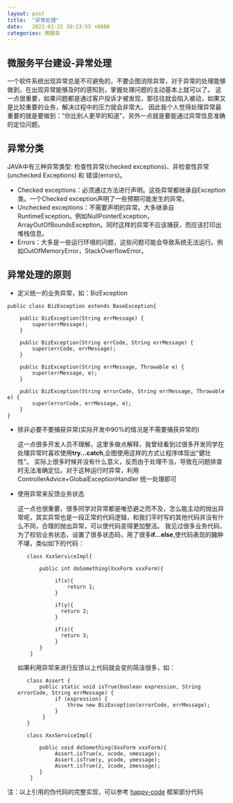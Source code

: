 ```yaml
---
layout: post
title:  "异常处理"
date:   2021-01-25 20:23:55 +0800
categories: 微服务
---
```

## 微服务平台建设-异常处理
一个软件系统出现异常总是不可避免的，不要企图消除异常，对于异常的处理能够做到，在出现异常能够及时的感知到，掌握处理问题的主动基本上就可以了。
这一点很重要，如果问题都是通过客户投诉才被发现，那往往就会陷入被动，如果又是比较重要的业务，解决过程中的压力就会非常大。
因此我个人觉得处理异常最重要的就是要做到："你比别人更早的知道"，另外一点就是要能通过异常信息准确的定位问题。

## 异常分类
JAVA中有三种异常类型: 检查性异常(checked exceptions)、非检查性异常(unchecked Exceptions) 和 错误(errors)。

- Checked exceptions：必须通过方法进行声明。这些异常都继承自Exception类。一个Checked exception声明了一些预期可能发生的异常。
- Unchecked exceptions：不需要声明的异常。大多继承自RuntimeException。例如NullPointerException，ArrayOutOfBoundsException。同时这样的异常不应该捕获，而应该打印出堆栈信息。
- Errors：大多是一些运行环境的问题，这些问题可能会导致系统无法运行。例如OutOfMemoryError，StackOverflowError。

## 异常处理的原则
- 定义统一的业务异常，如：BizException
```
public class BizException extends BaseException{

    public BizException(String errMessage) {
        super(errMessage);
    }

    public BizException(String errCode, String errMessage) {
        super(errCode, errMessage);
    }

    public BizException(String errMessage, Throwable e) {
        super(errMessage, e);
    }

    public BizException(String errorCode, String errMessage, Throwable e) {
        super(errorCode, errMessage, e);
    }
}
```
- 除非必要不要捕获异常(实际开发中90%的情况是不需要捕获异常的)

    这一点很多开发人员不理解，这里多做点解释，我曾经看到过很多开发同学在处理异常时喜欢使用**try...catch**,企图使用这样的方式让程序体现出"健壮性"。
    实际上很多时候并没有什么意义，反而由于处理不当，导致在问题排查时无法准确定位。对于这种运行时异常，利用 ControllerAdvice+GlobalExceptionHandler 统一处理即可

- 使用异常来反馈业务状态
   
    这一点也很重要，很多同学对异常都是唯恐避之而不及，怎么能主动的抛出异常呢，其实异常也是一段正常的代码逻辑，和我们平时写的其他代码并没有什么不同，合理的抛出异常，可以使代码变得更加整洁。
    我见过很多业务代码，为了校验业务状态，设置了很多状态码，用了很多**if...else**,使代码表现的臃肿不堪，类似如下的代码：
    ```
       class XxxServiceImpl{
  
           public int doSomething(XxxForm xxxForm){
            
                if(x){
                    return 1;
                }
  
                if(y){
                  return 2;
                }

                if(z){
                  return 3;
                }
           }
        }
  
    ```
    如果利用异常来进行反馈以上代码就会变的简洁很多，如：
    ```
       class Assert {
           public static void isTrue(boolean expression, String errorCode, String errMessage) {
                if (expression) {
                    throw new BizException(errorCode, errMessage);
                }
            }
       }
  
       class XxxServiceImpl{
  
           public void doSomething(XxxForm xxxForm){
                Assert.isTrue(x, xcode, xmessage);
                Assert.isTrue(y, ycode, ymessage);
                Assert.isTrue(z, zcode, zmessage);
           }
        }
  
    ```   
   
注：以上引用的伪代码的完整实现，可以参考 [happy-code](https://github.com/happy-coding-cool/happy-code) 框架部分代码


  